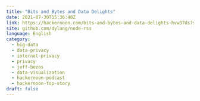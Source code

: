 ```yaml
---
title: "Bits and Bytes and Data Delights"
date: 2021-07-30T15:36:40Z
link: https://hackernoon.com/bits-and-bytes-and-data-delights-hvw37ds?source=rss&utm_medium=RSS&utm_source=news.12bit.vn
site: github.com/dylang/node-rss
language: English
category:
  - big-data
  - data-privacy
  - internet-privacy
  - privacy
  - jeff-bezos
  - data-visualization
  - hackernoon-podcast
  - hackernoon-top-story
draft: false
---
```

